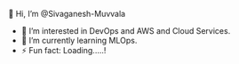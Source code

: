 👋 Hi, I’m @Sivaganesh-Muvvala
- 👀 I’m interested in DevOps and AWS and Cloud Services.
- 🌱 I’m currently learning MLOps.
- ⚡ Fun fact: Loading.....!


